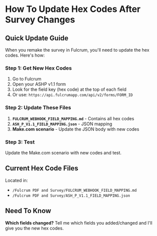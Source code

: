 # How To Update Hex Codes After Survey Changes

## Quick Update Guide

When you remake the survey in Fulcrum, you'll need to update the hex codes. Here's how:

### Step 1: Get New Hex Codes

1. Go to Fulcrum
2. Open your ASHP v1.1 form
3. Look for the field key (hex code) at the top of each field
4. Or use: `https://api.fulcrumapp.com/api/v2/forms/FORM_ID`

### Step 2: Update These Files

1. **`FULCRUM_WEBHOOK_FIELD_MAPPING.md`** - Contains all hex codes
2. **`ASH_P_V1.1_FIELD_MAPPING.json`** - JSON mapping
3. **Make.com scenario** - Update the JSON body with new codes

### Step 3: Test

Update the Make.com scenario with new codes and test.

## Current Hex Code Files

Located in:
- `/Fulcrum PDF and Survey/FULCRUM_WEBHOOK_FIELD_MAPPING.md`
- `/Fulcrum PDF and Survey/ASH_P_V1.1_FIELD_MAPPING.json`

## Need To Know

**Which fields changed?** Tell me which fields you added/changed and I'll give you the new hex codes.



